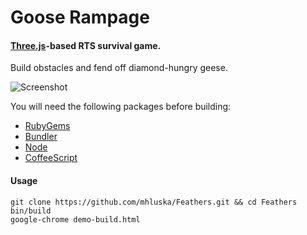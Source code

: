 Goose Rampage
=============

#### [Three.js](https://github.com/mrdoob/three.js/)-based RTS survival game. ####
Build obstacles and fend off diamond-hungry geese.

![Screenshot](http://i.imgur.com/DYI0E.png "Screenshot")

You will need the following packages before building:
* [RubyGems](https://github.com/rubygems/rubygems)
* [Bundler](https://github.com/carlhuda/bundler)
* [Node](https://github.com/joyent/node)
* [CoffeeScript](https://github.com/jashkenas/coffee-script)

#### Usage ####
    git clone https://github.com/mhluska/Feathers.git && cd Feathers 
    bin/build
    google-chrome demo-build.html
